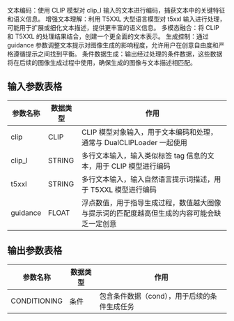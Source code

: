 文本编码：使用 CLIP 模型对 clip_l 输入的文本进行编码，捕获文本中的关键特征和语义信息。
增强文本理解：利用 T5XXL 大型语言模型对 t5xxl 输入进行处理，可能用于扩展或细化文本描述，提供更丰富的语义信息。
多模态融合：将 CLIP 和 T5XXL 的处理结果结合，创建一个更全面的文本表示。
生成控制：通过 guidance 参数调整文本提示对图像生成的影响程度，允许用户在创意自由度和严格遵循提示之间找到平衡。
条件数据生成：输出经过处理的条件数据，这些数据将在后续的图像生成过程中使用，确保生成的图像与文本描述相匹配。

## 输入参数表格

| 参数名称 | 数据类型 | 作用 |
|---------|--------|------|
| clip    | CLIP   | CLIP 模型对象输入，用于文本编码和处理，通常与 DualCLIPLoader 一起使用 |
| clip_l  | STRING | 多行文本输入，输入类似标签 tag 信息的文本，用于 CLIP 模型进行编码 |
| t5xxl   | STRING | 多行文本输入，输入自然语言提示词描述，用于 T5XXL 模型进行编码 |
| guidance| FLOAT  | 浮点数值，用于指导生成过程，数值越大图像与提示词的匹配度越高但生成的内容可能会缺乏一定创意 |

## 输出参数表格

| 参数名称 | 数据类型 | 作用 |
|---------|--------|------|
| CONDITIONING | 条件 | 包含条件数据（cond），用于后续的条件生成任务 |
